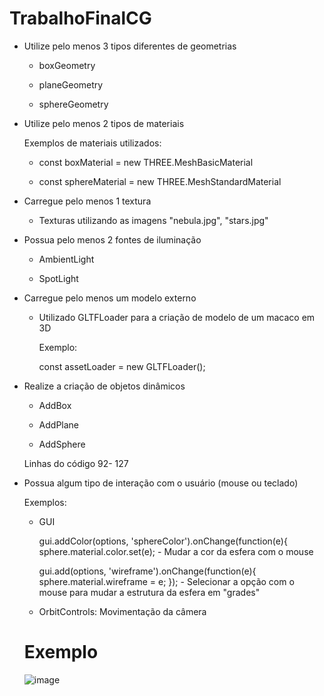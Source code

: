 # TrabalhoFinalCG

- Utilize pelo menos 3 tipos diferentes de geometrias
  
  - boxGeometry
  
  - planeGeometry
  
  - sphereGeometry

- Utilize pelo menos 2 tipos de materiais

     Exemplos de materiais utilizados:

   - const boxMaterial = new THREE.MeshBasicMaterial
    
   - const sphereMaterial = new THREE.MeshStandardMaterial

- Carregue pelo menos 1 textura
    
   - Texturas utilizando as imagens "nebula.jpg", "stars.jpg"
    
- Possua pelo menos 2 fontes de iluminação
  
  - AmbientLight
  
  - SpotLight

- Carregue pelo menos um modelo externo

   - Utilizado GLTFLoader para a criação de modelo de um macaco em 3D
    
      Exemplo:
    
     const assetLoader = new GLTFLoader();

- Realize a criação de objetos dinâmicos
  
   - AddBox
  
   - AddPlane
  
   - AddSphere
  
    Linhas do código 92- 127

- Possua algum tipo de interação com o usuário (mouse ou teclado)

    Exemplos: 

   - GUI
    
      gui.addColor(options, 'sphereColor').onChange(function(e){
     sphere.material.color.set(e); - Mudar a cor da esfera com o mouse

      gui.add(options, 'wireframe').onChange(function(e){
      sphere.material.wireframe = e;
      }); - Selecionar a opção com o mouse para mudar a estrutura da esfera em "grades"


   - OrbitControls: Movimentação da câmera
    
    # Exemplo
    
    ![image](https://user-images.githubusercontent.com/37126620/189177685-95867909-332c-4000-b175-6e5750e94aa0.png)
